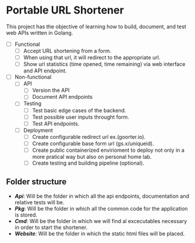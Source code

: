 # Portable URL Shortener

This project has the objective of learning how to build, document, and test web APIs written in Golang.

* [ ] Functional
	* [ ] Accept URL shortening from a form.
	* [ ] When using that url, it will redirect to the appropriate url.
	* [ ] Show url statistics (time opened, time remaining) via web interface and API endpoint.
* [ ] Non-functional
	* [ ] API
		* [ ] Version the API
		* [ ] Document API endpoints
	* [ ] Testing
	  * [ ] Test basic edge cases of the backend.
	  * [ ] Test possible user inputs throught form.
	  * [ ] Test API endpoints.
	* [ ] Deployment
	  * [ ] Create configurable redirect url ex.(goorter.io).
	  * [ ] Create configurable base form url (gs.x/uniqueid).
	  * [ ] Create public containerized envirioment to deploy not only in a more pratical way but also on personal home lab.
	  * [ ] Create testing and building pipeline (optional).

## Folder structure
- ***Api***: Will be the folder in which all the api endpoints, documentation and relative tests will be.
- ***Pkg***: Will be the folder in which all the common code for the application is stored.
- ***Cmd***: Will be the folder in which we will find al excecutables necessary in order to start the shortener.
- ***Website***: Will be the folder in which the static html files will be placed.


